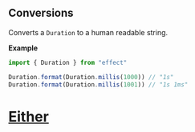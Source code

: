 ## Conversions

Converts a `Duration` to a human readable string.

**Example**

```ts twoslash
import { Duration } from "effect"

Duration.format(Duration.millis(1000)) // "1s"
Duration.format(Duration.millis(1001)) // "1s 1ms"
```

# [Either](https://effect.website/docs/data-types/either/)
